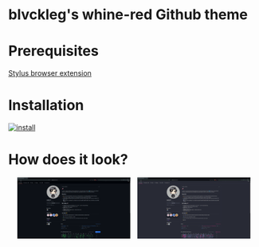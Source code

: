 # blvckleg's whine-red Github theme

# Prerequisites

[Stylus browser extension](https://chromewebstore.google.com/detail/stylus/clngdbkpkpeebahjckkjfobafhncgmne)

# Installation


[![install](https://img.shields.io/badge/install_using-stylus-blue)](https://github.com/sanriodev/github-theme/raw/main/style.user.css)


# How does it look?


<p align="center">
  <img src="https://github.com/sanriodev/github-theme/raw/main/before.png" alt="bf" width="45%" style="display: inline-block; margin-right: 10px;">
  <img src="https://github.com/sanriodev/github-theme/raw/main/after.png" alt="af" width="45%" style="display: inline-block;">
</p>
